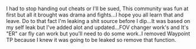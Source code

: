 I had to stop handing out cheats or I'll be sued, This community was fun at first but all it brought was drama and fights...I hope you all learn that and leave.
Do to that fact I'm leaking a shit source before I dip...It was based on my self leak but I've added alot and updated...FOV changer work's and It's "ER" car fly can work but you'll need to do some work..I removed Waypoint TP because I knew it was going to be leaked so remove that function.
